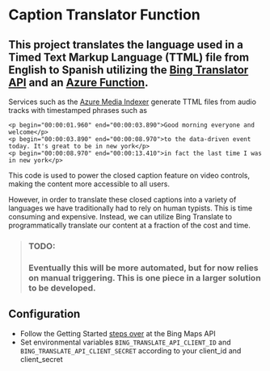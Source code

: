 # Caption Translator Function
## This project translates the language used in a Timed Text Markup Language (TTML) file from English to Spanish utilizing the [Bing Translator API](https://www.microsoft.com/en-us/translator/translatorapi.aspx) and an [Azure Function](https://azure.microsoft.com/en-us/documentation/services/functions/).

Services such as the [Azure Media Indexer](https://azure.microsoft.com/en-us/documentation/articles/media-services-process-content-with-indexer2/) generate TTML files from audio tracks with timestamped phrases such as 

    <p begin="00:00:01.960" end="00:00:03.890">Good morning everyone and welcome</p>
    <p begin="00:00:03.890" end="00:00:08.970">to the data-driven event today. It's great to be in new york</p>
    <p begin="00:00:08.970" end="00:00:13.410">in fact the last time I was in new york</p>

This code is used to power the closed caption feature on video controls, making the content more accessible to all users.   

However, in order to translate these closed captions into a variety of languages we have traditionally had to rely on human typists.  This is time consuming and expensive.  Instead, we can utilize Bing Translate to programmatically translate our content at a fraction of the cost and time.

>   ### TODO:
>   ### Eventually this will be more automated, but for now relies on manual triggering. This is one piece in a larger solution to be developed.

## Configuration
*   Follow the Getting Started [steps over](https://www.microsoft.com/en-us/translator/getstarted.aspx) at the Bing Maps API 
*   Set environmental variables `BING_TRANSLATE_API_CLIENT_ID` and `BING_TRANSLATE_API_CLIENT_SECRET` according to your client_id and client_secret


